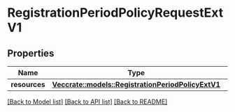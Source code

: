 # RegistrationPeriodPolicyRequestExtV1

## Properties

Name | Type | Description | Notes
------------ | ------------- | ------------- | -------------
**resources** | [**Vec<crate::models::RegistrationPeriodPolicyExtV1>**](registration.PolicyExtV1.md) |  |

[[Back to Model list]](../README.md#documentation-for-models) [[Back to API list]](../README.md#documentation-for-api-endpoints) [[Back to README]](../README.md)
